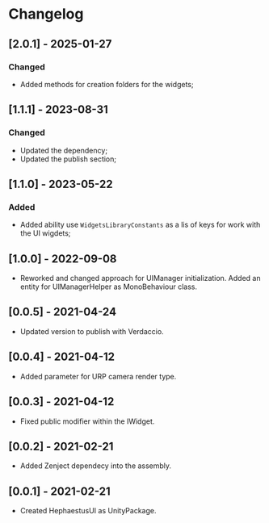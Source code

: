 # Changelog

## [2.0.1] - 2025-01-27

### Changed

- Added methods for creation folders for the widgets;

## [1.1.1] - 2023-08-31

### Changed

+ Updated the dependency;
+ Updated the publish section;

## [1.1.0] - 2023-05-22

### Added

- Added ability use `WidgetsLibraryConstants` as a lis of keys for work with the UI wigdets;

## [1.0.0] - 2022-09-08
- Reworked and changed approach for UIManager initialization. Added an entity for UIManagerHelper as MonoBehaviour class.

## [0.0.5] - 2021-04-24
- Updated version to publish with Verdaccio.

## [0.0.4] - 2021-04-12
- Added parameter for URP camera render type.

## [0.0.3] - 2021-04-12
- Fixed public modifier within the IWidget.

## [0.0.2] - 2021-02-21
- Added Zenject dependecy into the assembly.

## [0.0.1] - 2021-02-21
- Created HephaestusUI as UnityPackage.
